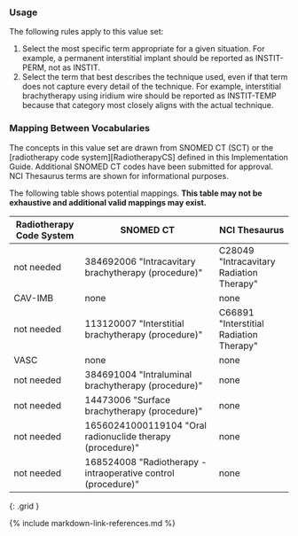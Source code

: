 ### Usage

The following rules apply to this value set:

1. Select the most specific term appropriate for a given situation. For example, a permanent interstitial implant should be reported as INSTIT-PERM, not as INSTIT.
2. Select the term that best describes the technique used, even if that term does not capture every detail of the technique. For example, interstitial brachytherapy using iridium wire should be reported as INSTIT-TEMP because that category most closely aligns with the actual technique.

### Mapping Between Vocabularies

The concepts in this value set are drawn from SNOMED CT (SCT) or the [radiotherapy code system][RadiotherapyCS] defined in this Implementation Guide. Additional SNOMED CT codes have been submitted for approval. NCI Thesaurus terms are shown for informational purposes.

The following table shows potential mappings. **This table may not be exhaustive and additional valid mappings may exist.**

| **Radiotherapy Code System** | **SNOMED CT**   | **NCI Thesaurus**   |
| ------------|-----------------|---------------------|
| not needed | 384692006 "Intracavitary brachytherapy (procedure)" | C28049 "Intracavitary Radiation Therapy" |
| CAV-IMB | none | none |
| not needed | 113120007 "Interstitial brachytherapy (procedure)" | C66891 "Interstitial Radiation Therapy" |
| VASC | none | none |
| not needed | 384691004 "Intraluminal brachytherapy (procedure)" | none |
| not needed | 14473006 "Surface brachytherapy (procedure)" | none |
| not needed | 16560241000119104 "Oral radionuclide therapy (procedure)" | none |
| not needed  | 168524008 "Radiotherapy - intraoperative control (procedure)"  | none |
{: .grid }

{% include markdown-link-references.md %}
